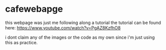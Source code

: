# cafewebapge
this webpage was just me following along a tutorial
the tutorial can be found here: https://www.youtube.com/watch?v=PgAZ8KzfhO8

i dont claim any of the images or the code as my own since i'm just using this as practice.
